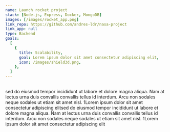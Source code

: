 ```yaml
---
name: Launch rocket project
stack: [Node.js, Express, Docker, MongoDB]
images: [/images/rocket_app.png]
link_repo: https://github.com/andres-ldr/nasa-project
link_app: null
type: Backend
goals:
  [
    {
      title: Scalability,
      goal: Lorem ipsum dolor sit amet consectetur adipiscing elit,
      icon: /images/shield3d.png,
    },
  ]
---
```


</br>
sed do eiusmod tempor incididunt ut labore et dolore magna aliqua. Nam at lectus urna duis convallis convallis tellus id interdum. Arcu non sodales neque sodales ut etiam sit amet nisl. 1Lorem ipsum dolor sit amet consectetur adipiscing elitsed do eiusmod tempor incididunt ut labore et dolore magna aliqua. Nam at lectus urna duis convallis convallis tellus id interdum. Arcu non sodales neque sodales ut etiam sit amet nisl. 1Lorem ipsum dolor sit amet consectetur adipiscing elit
